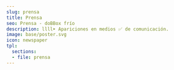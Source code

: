 ```yaml
---
slug: prensa
title: Prensa
seo: Prensa - doBBox frío
description: llll➤ Apariciones en medios ✅ de comunicación.
image: base/poster.svg
icon: newspaper
tpl:
  sections:
  - file: prensa
---
```


